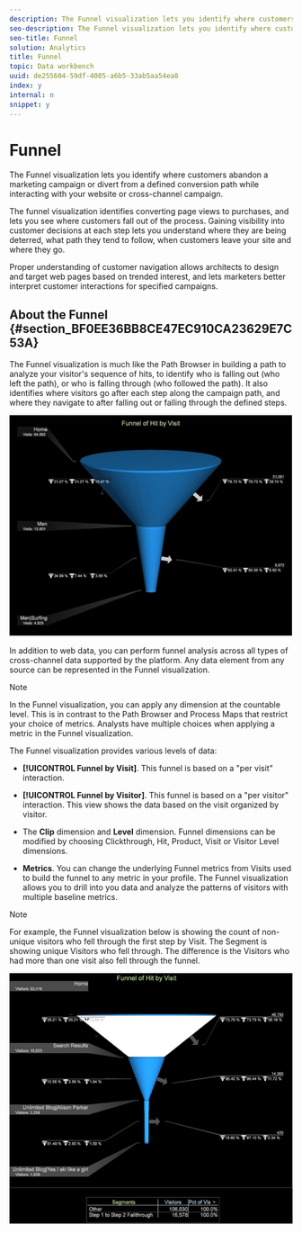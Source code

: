 ```yaml
---
description: The Funnel visualization lets you identify where customers abandon a marketing campaign or divert from a defined conversion path while interacting with your website or cross-channel campaign.
seo-description: The Funnel visualization lets you identify where customers abandon a marketing campaign or divert from a defined conversion path while interacting with your website or cross-channel campaign.
seo-title: Funnel
solution: Analytics
title: Funnel
topic: Data workbench
uuid: de255604-59df-4005-a6b5-33ab5aa54ea8
index: y
internal: n
snippet: y
---
```


# Funnel

The Funnel visualization lets you identify where customers abandon a marketing campaign or divert from a defined conversion path while interacting with your website or cross-channel campaign.

The funnel visualization identifies converting page views to purchases, and lets you see where customers fall out of the process. Gaining visibility into customer decisions at each step lets you understand where they are being deterred, what path they tend to follow, when customers leave your site and where they go.

Proper understanding of customer navigation allows architects to design and target web pages based on trended interest, and lets marketers better interpret customer interactions for specified campaigns.

## About the Funnel {#section_BF0EE36BB8CE47EC910CA23629E7C53A}

The Funnel visualization is much like the Path Browser in building a path to analyze your visitor's sequence of hits, to identify who is falling out (who left the path), or who is falling through (who followed the path). It also identifies where visitors go after each step along the campaign path, and where they navigate to after falling out or falling through the defined steps.

![](assets/funnel_visualization_capture_min.png)

In addition to web data, you can perform funnel analysis across all types of cross-channel data supported by the platform. Any data element from any source can be represented in the Funnel visualization.

>[!NOTE]
>
>In the Funnel visualization, you can apply any dimension at the countable level. This is in contrast to the Path Browser and Process Maps that restrict your choice of metrics. Analysts have multiple choices when applying a metric in the Funnel visualization.

The Funnel visualization provides various levels of data:

* **[!UICONTROL Funnel by Visit]**. This funnel is based on a "per visit" interaction. 
* **[!UICONTROL Funnel by Visitor]**. This funnel is based on a "per visitor" interaction. This view shows the data based on the visit organized by visitor. 
* The **Clip** dimension and **Level** dimension. Funnel dimensions can be modified by choosing Clickthrough, Hit, Product, Visit or Visitor Level dimensions. 

* **Metrics**. You can change the underlying Funnel metrics from Visits used to build the funnel to any metric in your profile. The Funnel visualization allows you to drill into you data and analyze the patterns of visitors with multiple baseline metrics.

>[!NOTE]
>
>For example, the Funnel visualization below is showing the count of non-unique visitors who fell through the first step by Visit. The Segment is showing unique Visitors who fell through. The difference is the Visitors who had more than one visit also fell through the funnel.

![](assets/funnel_capture_2.png)

